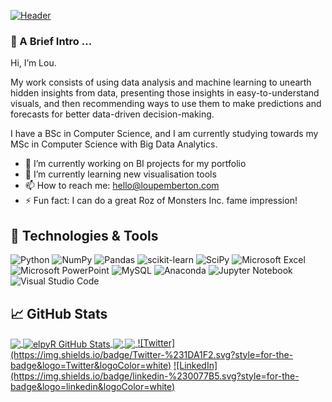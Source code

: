 [![Header](https://loupemberton.com/wp-content/uploads/2023/01/github-header-1.png "Header")](https://loupemberton.com/)

### 👋 A Brief Intro ...

Hi, I’m Lou. 

My work consists of using data analysis and machine learning to unearth hidden insights from data, presenting those insights in easy-to-understand visuals, and then recommending ways to use them to make predictions and forecasts for better data-driven decision-making.

I have a BSc in Computer Science, and I am currently studying towards my MSc in Computer Science with Big Data Analytics.

- 🔭 I’m currently working on BI projects for my portfolio
- 🌱 I’m currently learning new visualisation tools
- 📫 How to reach me: hello@loupemberton.com
- ⚡ Fun fact: I can do a great Roz of Monsters Inc. fame impression!

## 🔧 Technologies & Tools
![Python](https://img.shields.io/badge/python-3670A0?style=for-the-badge&logo=python&logoColor=ffdd54)
![NumPy](https://img.shields.io/badge/numpy-%23013243.svg?style=for-the-badge&logo=numpy&logoColor=white)
![Pandas](https://img.shields.io/badge/pandas-%23150458.svg?style=for-the-badge&logo=pandas&logoColor=white)
![scikit-learn](https://img.shields.io/badge/scikit--learn-%23F7931E.svg?style=for-the-badge&logo=scikit-learn&logoColor=white)
![SciPy](https://img.shields.io/badge/SciPy-%230C55A5.svg?style=for-the-badge&logo=scipy&logoColor=%white)
![Microsoft Excel](https://img.shields.io/badge/Microsoft_Excel-217346?style=for-the-badge&logo=microsoft-excel&logoColor=white)
![Microsoft PowerPoint](https://img.shields.io/badge/Microsoft_PowerPoint-B7472A?style=for-the-badge&logo=microsoft-powerpoint&logoColor=white)
![MySQL](https://img.shields.io/badge/mysql-%2300f.svg?style=for-the-badge&logo=mysql&logoColor=white)
![Anaconda](https://img.shields.io/badge/Anaconda-%2344A833.svg?style=for-the-badge&logo=anaconda&logoColor=white)
![Jupyter Notebook](https://img.shields.io/badge/jupyter-%23FA0F00.svg?style=for-the-badge&logo=jupyter&logoColor=white)
![Visual Studio Code](https://img.shields.io/badge/Visual%20Studio%20Code-0078d7.svg?style=for-the-badge&logo=visual-studio-code&logoColor=white)

<!-- ## &#x270d; Blog & Writing -->

## &#x1f4c8; GitHub Stats

<a href="https://github.com/elpyR/elpyR">
  <img align="center" src="https://github-readme-stats.vercel.app/api/top-langs/?username=elpyR&hide=java,html,tex&title_color=ffffff&text_color=FFFFFF&icon_color=42E2BA&bg_color=000000&langs_count=3" />
</a>
<a href="https://github.com/elpyR/elpyR">
  <img align="center" src="https://github-readme-stats.vercel.app/api?username=elpyR&show_icons=true&line_height=27&count_private=true&title_color=FFFFFF&text_color=FFFFFF&icon_color=42E2BA&bg_color=000000" alt="elpyR GitHub Stats" />
</a>

<a href="https://github.com/elpyR/DataAnalysis_Projects">
  <img align="center" src="https://github-readme-stats.vercel.app/api/pin/?username=elpyR&repo=DataAnalysis_Projects&title_color=FFFFFF&text_color=FFFFFF&icon_color=42E2BA&bg_color=000000" />
</a>


<a href="https://github.com/elpyR/ML_Projects">
  <img align="center" src="https://github-readme-stats.vercel.app/api/pin/?username=elpyR&repo=ML_Projects&title_color=FFFFFF&text_color=FFFFFF&icon_color=42E2BA&bg_color=000000" />
</a>    

<!-- links to social media icons -->

<a href="https://twitter.com/LouPemberton_">
![Twitter](https://img.shields.io/badge/Twitter-%231DA1F2.svg?style=for-the-badge&logo=Twitter&logoColor=white)</a>
<a href="https://www.linkedin.com/in/loupemberton/">
![LinkedIn](https://img.shields.io/badge/linkedin-%230077B5.svg?style=for-the-badge&logo=linkedin&logoColor=white)</a>

<!-- Resources -->
<!-- Icons: https://simpleicons.org/ -->
<!-- GitHub Stats: https://github.com/anuraghazra/github-readme-stats -->
<!-- Emojis: https://emojipedia.org/emoji/ -->
<!-- HTML Emojis: https://www.fileformat.info/index.htm -->
<!-- Badges: https://github.com/Ileriayo/markdown-badges -->
<!-- Inspiration for profile taken from https://github.com/MartinHeinz Read his article on GitHub profile tips and tricks here: https://towardsdatascience.com/build-a-stunning-readme-for-your-github-profile-9b80434fe5d7 -->
